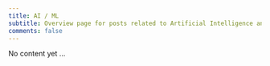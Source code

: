 ```yaml
---
title: AI / ML
subtitle: Overview page for posts related to Artificial Intelligence and Machine Learning (as opposed to hands-on Data Science)
comments: false
---
```


No content yet ...